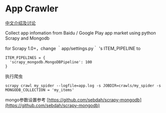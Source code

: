 # App Crawler

[中文介绍及讨论](http://www.jianshu.com/p/411b20a5ce55)

Collect app infomation from Baidu / Google Play app market using python Scrapy and Mongodb

for Scrapy 1.0+，change ｀app/settings.py｀ 's ITEM_PIPELINE to

```
ITEM_PIPELINES = {
  'scrapy_mongodb.MongoDBPipeline': 100
}
```

执行爬虫
```
scrapy crawl my_spider --logfile=app.log -s JOBDIR=crawls/my_spider -s MONGODB_COLLECTION = 'my_items'
```


mongo参数设置参考 [https://github.com/sebdah/scrapy-mongodb](https://github.com/sebdah/scrapy-mongodb)

